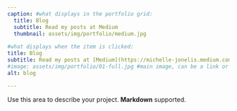 ```yaml
---
caption: #what displays in the portfolio grid:
  title: Blog
  subtitle: Read my posts at Medium
  thumbnail: assets/img/portfolio/medium.jpg
  
#what displays when the item is clicked:
title: Blog
subtitle: Read my posts at [Medium](https://michelle-jonelis.medium.com/)
#image: assets/img/portfolio/01-full.jpg #main image, can be a link or a file in assets/img/portfolio
alt: blog

---
```

Use this area to describe your project. **Markdown** supported.
